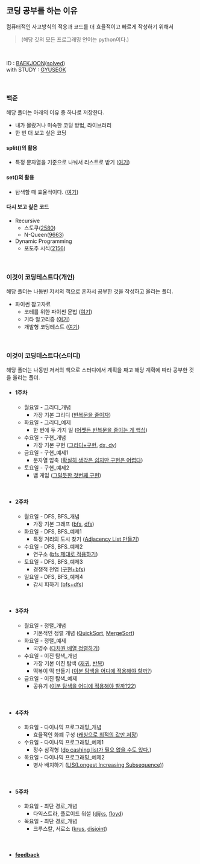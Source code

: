 ## 코딩 공부를 하는 이유
컴퓨터적인 사고방식의 적응과 코드를 더 효율적이고 빠르게 작성하기 위해서
>(해당 깃의 모든 프로그래밍 언어는 python이다.)
<br>

ID : [BAEKJOON](https://www.acmicpc.net/user/wockd9600)([solved](https://solved.ac/profile/wockd9600))
<br>
with STUDY : [GYUSEOK](https://github.com/Gyu-Seok0/python-for-coding-test)

<br>

### 백준
해당 폴더는 아래의 이유 중 하나로 저장한다.
* 내가 몰랐거나 미숙한 코딩 방법, 라이브러리
* 한 번 더 보고 싶은 코딩

#### split()의 활용
* 특정 문자열을 기준으로 나눠서 리스트로 받기 ([여기](https://github.com/wockd9600/algorithm_practice/blob/main/%EB%B0%B1%EC%A4%80/split()%EC%9D%98%20%ED%99%9C%EC%9A%A9/1541.%20%EC%9E%83%EC%96%B4%EB%B2%84%EB%A6%B0%20%EA%B4%84%ED%98%B8.py))

#### set()의 활용
* 탐색할 때 효율적이다. ([여기](https://github.com/wockd9600/algorithm_practice/blob/main/%EB%B0%B1%EC%A4%80/set()%EC%9D%98%20%ED%99%9C%EC%9A%A9/2%20%EB%B6%80%ED%92%88%20%EC%B0%BE%EA%B8%B0(set).py))

#### 다시 보고 싶은 코드
* Recursive
  * 스도쿠([2580](https://github.com/wockd9600/algorithm_practice/blob/main/%EB%B0%B1%EC%A4%80/%ED%95%9C%20%EB%B2%88%20%EB%8D%94%20%EB%B3%B4%EA%B3%A0%20%EC%8B%B6%EC%9D%80%20%EB%AC%B8%EC%A0%9C/Recursive/2580%EB%B2%88%20%EC%8A%A4%EB%8F%84%EC%BF%A0.py))
  * N-Queen([9663](https://github.com/wockd9600/algorithm_practice/blob/main/%EB%B0%B1%EC%A4%80/%ED%95%9C%20%EB%B2%88%20%EB%8D%94%20%EB%B3%B4%EA%B3%A0%20%EC%8B%B6%EC%9D%80%20%EB%AC%B8%EC%A0%9C/Recursive/9663%EB%B2%88%20N-Queen.py))
* Dynamic Programming
  * 포도주 시식([2156](https://github.com/wockd9600/algorithm_practice/blob/main/%EB%B0%B1%EC%A4%80/%ED%95%9C%20%EB%B2%88%20%EB%8D%94%20%EB%B3%B4%EA%B3%A0%20%EC%8B%B6%EC%9D%80%20%EB%AC%B8%EC%A0%9C/Dynamic%20Programming/2156%EB%B2%88%20%ED%8F%AC%EB%8F%84%EC%A3%BC%20%EC%8B%9C%EC%8B%9D.py))

<br>

### 이것이 코딩테스트다(개인)
해당 폴더는 나동빈 저서의 책으로 혼자서 공부한 것을 작성하고 올리는 폴더.

* 파이썬 참고자료
  * 코테를 위한 파이썬 문법 ([여기](https://github.com/wockd9600/algorithm_practice/blob/main/%EC%9D%B4%EA%B2%83%EC%9D%B4%20%EC%BD%94%EB%94%A9%ED%85%8C%EC%8A%A4%ED%8A%B8%EB%8B%A4(%EA%B0%9C%EC%9D%B8)/%EC%B0%B8%EA%B3%A0/%EC%BD%94%ED%85%8C%EB%A5%BC%20%EC%9C%84%ED%95%9C%20%ED%8C%8C%EC%9D%B4%EC%8D%AC%20%EB%AC%B8%EB%B2%95.py))
  * 기타 알고리즘 ([여기](https://github.com/wockd9600/algorithm_practice/blob/main/%EC%9D%B4%EA%B2%83%EC%9D%B4%20%EC%BD%94%EB%94%A9%ED%85%8C%EC%8A%A4%ED%8A%B8%EB%8B%A4(%EA%B0%9C%EC%9D%B8)/%EC%B0%B8%EA%B3%A0/%EA%B8%B0%ED%83%80%20%EC%95%8C%EA%B3%A0%EB%A6%AC%EC%A6%98.py))
  * 개발형 코딩테스트 ([여기](https://github.com/wockd9600/algorithm_practice/blob/main/%EC%9D%B4%EA%B2%83%EC%9D%B4%20%EC%BD%94%EB%94%A9%ED%85%8C%EC%8A%A4%ED%8A%B8%EB%8B%A4(%EA%B0%9C%EC%9D%B8)/%EC%B0%B8%EA%B3%A0/%EA%B0%9C%EB%B0%9C%ED%98%95%20%EC%BD%94%EB%94%A9%ED%85%8C%EC%8A%A4%ED%8A%B8(%EC%9E%91%EC%84%B1%EC%A4%91).py))

<br>

### 이것이 코딩테스트다(스터디)
해당 폴더는 나동빈 저서의 책으로 스터디에서 계획을 짜고 해당 계획에 따라 공부한 것을 올리는 폴더.

* #### 1주차
  * 월요일 - 그리디_개념
    * 가장 기본 그리디 ([반복문을 줄이자](https://github.com/wockd9600/algorithm_practice/blob/main/%EC%9D%B4%EA%B2%83%EC%9D%B4%20%EC%BD%94%EB%94%A9%ED%85%8C%EC%8A%A4%ED%8A%B8%EB%8B%A4(%EC%8A%A4%ED%84%B0%EB%94%94)/1%EC%A3%BC%EC%B0%A8/%EC%9B%94%5B%EA%B7%B8%EB%A6%AC%EB%94%94_%EA%B0%9C%EB%85%90%5D/4.%201%EC%9D%B4%20%EB%90%A0%20%EB%95%8C%EA%B9%8C%EC%A7%80.py))
  * 화요일 - 그리디_예제
    * 한 번에 두 가지 일 ([어쨋든 반복문을 줄이는 게 핵심](https://github.com/wockd9600/algorithm_practice/blob/main/%EC%9D%B4%EA%B2%83%EC%9D%B4%20%EC%BD%94%EB%94%A9%ED%85%8C%EC%8A%A4%ED%8A%B8%EB%8B%A4(%EC%8A%A4%ED%84%B0%EB%94%94)/1%EC%A3%BC%EC%B0%A8/%ED%99%94%5B%EA%B7%B8%EB%A6%AC%EB%94%94_%EC%98%88%EC%A0%9C%5D/3.%20%EB%AC%B8%EC%9E%90%EC%97%B4%20%EB%92%A4%EC%A7%91%EA%B8%B0.py))
  * 수요일 - 구현_개념
    * 가장 기본 구현 ([그리디+구현](https://github.com/wockd9600/algorithm_practice/blob/main/%EC%9D%B4%EA%B2%83%EC%9D%B4%20%EC%BD%94%EB%94%A9%ED%85%8C%EC%8A%A4%ED%8A%B8%EB%8B%A4(%EC%8A%A4%ED%84%B0%EB%94%94)/1%EC%A3%BC%EC%B0%A8/%EC%88%98%5B%EA%B5%AC%ED%98%84_%EA%B0%9C%EB%85%90%5D/2.%20%EC%8B%9C%EA%B0%81(2).py), [dx, dy](https://github.com/wockd9600/algorithm_practice/blob/main/%EC%9D%B4%EA%B2%83%EC%9D%B4%20%EC%BD%94%EB%94%A9%ED%85%8C%EC%8A%A4%ED%8A%B8%EB%8B%A4(%EC%8A%A4%ED%84%B0%EB%94%94)/1%EC%A3%BC%EC%B0%A8/%EC%88%98%5B%EA%B5%AC%ED%98%84_%EA%B0%9C%EB%85%90%5D/3.%20%EC%83%81%ED%95%98%EC%A2%8C%EC%9A%B0.py))
  * 금요일 - 구현_예제1
    * 문자열 압축 ([확실히 생각은 쉽지만 구현은 어렵다](https://github.com/wockd9600/algorithm_practice/blob/main/%EC%9D%B4%EA%B2%83%EC%9D%B4%20%EC%BD%94%EB%94%A9%ED%85%8C%EC%8A%A4%ED%8A%B8%EB%8B%A4(%EC%8A%A4%ED%84%B0%EB%94%94)/1%EC%A3%BC%EC%B0%A8/%EA%B8%88%5B%EA%B5%AC%ED%98%84_%EC%98%88%EC%A0%9C1%5D/9.%20%EB%AC%B8%EC%9E%90%EC%97%B4%20%EC%95%95%EC%B6%95.py))
  * 토요일 - 구현_예제2
    * 뱀 게임 ([그럴듯한 첫번째 구현](https://github.com/wockd9600/algorithm_practice/blob/main/%EC%9D%B4%EA%B2%83%EC%9D%B4%20%EC%BD%94%EB%94%A9%ED%85%8C%EC%8A%A4%ED%8A%B8%EB%8B%A4(%EC%8A%A4%ED%84%B0%EB%94%94)/1%EC%A3%BC%EC%B0%A8/%ED%86%A0%5B%EA%B5%AC%ED%98%84_%EC%98%88%EC%A0%9C2%5D(%EB%AF%B8%EC%99%84%EC%84%B1)/3190%EB%B2%88%20%EB%B1%80.py))
    
<br>

* #### 2주차
  * 월요일 - DFS, BFS_개념
    * 가장 기본 그래프 ([bfs](https://github.com/wockd9600/algorithm_practice/blob/main/%EC%9D%B4%EA%B2%83%EC%9D%B4%20%EC%BD%94%EB%94%A9%ED%85%8C%EC%8A%A4%ED%8A%B8%EB%8B%A4(%EC%8A%A4%ED%84%B0%EB%94%94)/2%EC%A3%BC%EC%B0%A8/%EC%9B%94%5BDFS%2C%20BFS_%EA%B0%9C%EB%85%90%5D/3.%20bfs.py), [dfs](https://github.com/wockd9600/algorithm_practice/blob/main/%EC%9D%B4%EA%B2%83%EC%9D%B4%20%EC%BD%94%EB%94%A9%ED%85%8C%EC%8A%A4%ED%8A%B8%EB%8B%A4(%EC%8A%A4%ED%84%B0%EB%94%94)/2%EC%A3%BC%EC%B0%A8/%EC%9B%94%5BDFS%2C%20BFS_%EA%B0%9C%EB%85%90%5D/3.%20dfs.py))
  * 화요일 - DFS, BFS_예제1
    * 특정 거리의 도시 찾기 ([Adjacency List 만들기](https://github.com/wockd9600/algorithm_practice/blob/main/%EC%9D%B4%EA%B2%83%EC%9D%B4%20%EC%BD%94%EB%94%A9%ED%85%8C%EC%8A%A4%ED%8A%B8%EB%8B%A4(%EC%8A%A4%ED%84%B0%EB%94%94)/2%EC%A3%BC%EC%B0%A8/%ED%99%94%5BDFS%2C%20BFS_%EC%98%88%EC%A0%9C1%5D/15.%20%ED%8A%B9%EC%A0%95%20%EA%B1%B0%EB%A6%AC%EC%9D%98%20%EB%8F%84%EC%8B%9C%20%EC%B0%BE%EA%B8%B0.py))
  * 수요일 - DFS, BFS_예제2
    * 연구소 ([bfs 제대로 적용하기](https://github.com/wockd9600/algorithm_practice/blob/main/%EC%9D%B4%EA%B2%83%EC%9D%B4%20%EC%BD%94%EB%94%A9%ED%85%8C%EC%8A%A4%ED%8A%B8%EB%8B%A4(%EC%8A%A4%ED%84%B0%EB%94%94)/2%EC%A3%BC%EC%B0%A8/%EC%88%98%5BDFS%2C%20BFS_%EC%98%88%EC%A0%9C2%5D/16.%20%EC%97%B0%EA%B5%AC%EC%86%8C(1).py))
  * 토요일 - DFS, BFS_예제3
    * 경쟁적 전염 ([구현+bfs](https://github.com/wockd9600/algorithm_practice/blob/main/%EC%9D%B4%EA%B2%83%EC%9D%B4%20%EC%BD%94%EB%94%A9%ED%85%8C%EC%8A%A4%ED%8A%B8%EB%8B%A4(%EC%8A%A4%ED%84%B0%EB%94%94)/2%EC%A3%BC%EC%B0%A8/%ED%86%A0%5BDFS%2C%20BFS_%EC%98%88%EC%A0%9C3%5D/17.%20%EA%B2%BD%EC%9F%81%EC%A0%81%20%EC%A0%84%EC%97%BC(1).py))
  * 일요일 - DFS, BFS_예제4
    * 감시 피하기 ([bfs+dfs](https://github.com/wockd9600/algorithm_practice/blob/main/%EC%9D%B4%EA%B2%83%EC%9D%B4%20%EC%BD%94%EB%94%A9%ED%85%8C%EC%8A%A4%ED%8A%B8%EB%8B%A4(%EC%8A%A4%ED%84%B0%EB%94%94)/2%EC%A3%BC%EC%B0%A8/%EC%9D%BC%5BDFS%2C%20BFS_%EC%98%88%EC%A0%9C4%5D/20.%20%EA%B0%90%EC%8B%9C%20%ED%94%BC%ED%95%98%EA%B8%B0.py))
  
<br>

* #### 3주차
  * 월요일 - 정렬_개념
    * 기본적인 정렬 개념 ([QuickSort](https://github.com/wockd9600/algorithm_practice/blob/main/%EC%9D%B4%EA%B2%83%EC%9D%B4%20%EC%BD%94%EB%94%A9%ED%85%8C%EC%8A%A4%ED%8A%B8%EB%8B%A4(%EC%8A%A4%ED%84%B0%EB%94%94)/3%EC%A3%BC%EC%B0%A8/%EC%9B%94%5B%EC%A0%95%EB%A0%AC_%EA%B0%9C%EB%85%90%5D/%ED%80%B5%20%EC%A0%95%EB%A0%AC(py.ver).py), [MergeSort](https://github.com/wockd9600/algorithm_practice/blob/main/%EC%9D%B4%EA%B2%83%EC%9D%B4%20%EC%BD%94%EB%94%A9%ED%85%8C%EC%8A%A4%ED%8A%B8%EB%8B%A4(%EC%8A%A4%ED%84%B0%EB%94%94)/3%EC%A3%BC%EC%B0%A8/%EC%9B%94%5B%EC%A0%95%EB%A0%AC_%EA%B0%9C%EB%85%90%5D/mergesort.py))
  * 화요일 - 정렬_예제
    * 국영수 ([다차원 배열 정렬하기](https://github.com/wockd9600/algorithm_practice/blob/main/%EC%9D%B4%EA%B2%83%EC%9D%B4%20%EC%BD%94%EB%94%A9%ED%85%8C%EC%8A%A4%ED%8A%B8%EB%8B%A4(%EC%8A%A4%ED%84%B0%EB%94%94)/3%EC%A3%BC%EC%B0%A8/%ED%99%94%5B%EC%A0%95%EB%A0%AC_%EC%98%88%EC%A0%9C%5D/10825%EB%B2%88%20%EA%B5%AD%EC%98%81%EC%88%98.py))
  * 수요일 - 이진 탐색_개념
    * 가장 기본 이진 탐색 ([재귀](https://github.com/wockd9600/algorithm_practice/blob/main/%EC%9D%B4%EA%B2%83%EC%9D%B4%20%EC%BD%94%EB%94%A9%ED%85%8C%EC%8A%A4%ED%8A%B8%EB%8B%A4(%EC%8A%A4%ED%84%B0%EB%94%94)/3%EC%A3%BC%EC%B0%A8/%EC%88%98%5B%EC%9D%B4%EC%A7%84%20%ED%83%90%EC%83%89_%EA%B0%9C%EB%85%90%5D/1.%20%EC%9D%B4%EC%A7%84%20%ED%83%90%EC%83%89%20%EC%BD%94%EB%93%9C(%EC%9E%AC%EA%B7%80).py), [반복](https://github.com/wockd9600/algorithm_practice/blob/main/%EC%9D%B4%EA%B2%83%EC%9D%B4%20%EC%BD%94%EB%94%A9%ED%85%8C%EC%8A%A4%ED%8A%B8%EB%8B%A4(%EC%8A%A4%ED%84%B0%EB%94%94)/3%EC%A3%BC%EC%B0%A8/%EC%88%98%5B%EC%9D%B4%EC%A7%84%20%ED%83%90%EC%83%89_%EA%B0%9C%EB%85%90%5D/1.%20%EC%9D%B4%EC%A7%84%20%ED%83%90%EC%83%89%20%EC%BD%94%EB%93%9C(%EB%B0%98%EB%B3%B5).py))
    * 떡볶이 떡 만들기 ([이분 탐색을 어디에 적용해야 할까?](https://github.com/wockd9600/algorithm_practice/blob/main/%EC%9D%B4%EA%B2%83%EC%9D%B4%20%EC%BD%94%EB%94%A9%ED%85%8C%EC%8A%A4%ED%8A%B8%EB%8B%A4(%EC%8A%A4%ED%84%B0%EB%94%94)/3%EC%A3%BC%EC%B0%A8/%EC%88%98%5B%EC%9D%B4%EC%A7%84%20%ED%83%90%EC%83%89_%EA%B0%9C%EB%85%90%5D/3.%20%EB%96%A1%EB%B3%B6%EC%9D%B4%20%EB%96%A1%20%EB%A7%8C%EB%93%A4%EA%B8%B0.py))
  * 금요일 - 이진 탐색_예제
    * 공유기 ([이분 탐색을 어디에 적용해야 할까?22](https://github.com/wockd9600/algorithm_practice/blob/main/%EC%9D%B4%EA%B2%83%EC%9D%B4%20%EC%BD%94%EB%94%A9%ED%85%8C%EC%8A%A4%ED%8A%B8%EB%8B%A4(%EC%8A%A4%ED%84%B0%EB%94%94)/3%EC%A3%BC%EC%B0%A8/%EA%B8%88%5B%EC%9D%B4%EC%A7%84%20%ED%83%90%EC%83%89_%EC%98%88%EC%A0%9C%5D/%EA%B3%B5%EC%9C%A0%EA%B8%B0%20%EC%84%A4%EC%B9%98.py))

<br>

* #### 4주차
  * 화요일 - 다이나믹 프로그래밍_개념
    * 효율적인 화폐 구성 ([캐싱으로 최적의 값만 저장](https://github.com/wockd9600/algorithm_practice/blob/main/%EC%9D%B4%EA%B2%83%EC%9D%B4%20%EC%BD%94%EB%94%A9%ED%85%8C%EC%8A%A4%ED%8A%B8%EB%8B%A4(%EC%8A%A4%ED%84%B0%EB%94%94)/4%EC%A3%BC%EC%B0%A8/%ED%99%94%5B%EB%8B%A4%EC%9D%B4%EB%82%98%EB%AF%B9%20%ED%94%84%EB%A1%9C%EA%B7%B8%EB%9E%98%EB%B0%8D_%EA%B0%9C%EB%85%90%5D/5.%20%ED%9A%A8%EC%9C%A8%EC%A0%81%EC%9D%B8%20%ED%99%94%ED%8F%90%20%EA%B5%AC%EC%84%B1.py))
  * 수요일 - 다이나믹 프로그래밍_예제1
    * 정수 삼각형 ([dp cashing list가 필요 없을 수도 있다.](https://github.com/wockd9600/algorithm_practice/blob/main/%EC%9D%B4%EA%B2%83%EC%9D%B4%20%EC%BD%94%EB%94%A9%ED%85%8C%EC%8A%A4%ED%8A%B8%EB%8B%A4(%EC%8A%A4%ED%84%B0%EB%94%94)/4%EC%A3%BC%EC%B0%A8/%EC%88%98%5B%EB%8B%A4%EC%9D%B4%EB%82%98%EB%AF%B9%20%ED%94%84%EB%A1%9C%EA%B7%B8%EB%9E%98%EB%B0%8D_%EC%98%88%EC%A0%9C1%5D/%EC%A0%95%EC%88%98%20%EC%82%BC%EA%B0%81%ED%98%95.py))
  * 목요일 - 다이나믹 프로그래밍_예제2
    * 병사 배치하기 ([LIS(Longest Increasing Subsequence)](https://github.com/wockd9600/algorithm_practice/blob/main/%EC%9D%B4%EA%B2%83%EC%9D%B4%20%EC%BD%94%EB%94%A9%ED%85%8C%EC%8A%A4%ED%8A%B8%EB%8B%A4(%EC%8A%A4%ED%84%B0%EB%94%94)/4%EC%A3%BC%EC%B0%A8/%EB%AA%A9%5B%EB%8B%A4%EC%9D%B4%EB%82%98%EB%AF%B9%20%ED%94%84%EB%A1%9C%EA%B7%B8%EB%9E%98%EB%B0%8D_%EC%98%88%EC%A0%9C2%5D/%EB%B3%91%EC%82%AC%20%EB%B0%B0%EC%B9%98%ED%95%98%EA%B8%B0.py))
    
<br>

* #### 5주차
  * 화요일 - 최단 경로_개념
    * 다익스트라, 플로이드 워셜 ([dijks](https://github.com/wockd9600/algorithm_practice/blob/main/%EC%9D%B4%EA%B2%83%EC%9D%B4%20%EC%BD%94%EB%94%A9%ED%85%8C%EC%8A%A4%ED%8A%B8%EB%8B%A4(%EC%8A%A4%ED%84%B0%EB%94%94)/5%EC%A3%BC%EC%B0%A8/%ED%99%94%5B%EC%B5%9C%EB%8B%A8%20%EA%B2%BD%EB%A1%9C_%EA%B0%9C%EB%85%90%5D/1.%20dijkstra(heapq).py), [floyd](https://github.com/wockd9600/algorithm_practice/blob/main/%EC%9D%B4%EA%B2%83%EC%9D%B4%20%EC%BD%94%EB%94%A9%ED%85%8C%EC%8A%A4%ED%8A%B8%EB%8B%A4(%EC%8A%A4%ED%84%B0%EB%94%94)/5%EC%A3%BC%EC%B0%A8/%ED%99%94%5B%EC%B5%9C%EB%8B%A8%20%EA%B2%BD%EB%A1%9C_%EA%B0%9C%EB%85%90%5D/Floyd-Warshall%20Algorithm.py))
  * 목요일 - 최단 경로_개념
    * 크루스칼, 서로소 ([krus](https://github.com/wockd9600/algorithm_practice/blob/main/%EC%9D%B4%EA%B2%83%EC%9D%B4%20%EC%BD%94%EB%94%A9%ED%85%8C%EC%8A%A4%ED%8A%B8%EB%8B%A4(%EC%8A%A4%ED%84%B0%EB%94%94)/5%EC%A3%BC%EC%B0%A8/%EB%AA%A9%5B%EA%B7%B8%EB%9E%98%ED%94%84%20%EC%9D%B4%EB%A1%A0_%EA%B0%9C%EB%85%90%5D/Kruskal%20Algorithm.py), [disjoint](https://github.com/wockd9600/algorithm_practice/blob/main/%EC%9D%B4%EA%B2%83%EC%9D%B4%20%EC%BD%94%EB%94%A9%ED%85%8C%EC%8A%A4%ED%8A%B8%EB%8B%A4(%EC%8A%A4%ED%84%B0%EB%94%94)/5%EC%A3%BC%EC%B0%A8/%EB%AA%A9%5B%EA%B7%B8%EB%9E%98%ED%94%84%20%EC%9D%B4%EB%A1%A0_%EA%B0%9C%EB%85%90%5D/disjoint%20sets.py))

<br>

* #### [feedback](https://github.com/wockd9600/algorithm_practice/blob/main/%EC%9D%B4%EA%B2%83%EC%9D%B4%20%EC%BD%94%EB%94%A9%ED%85%8C%EC%8A%A4%ED%8A%B8%EB%8B%A4(%EC%8A%A4%ED%84%B0%EB%94%94)/feedback.py)
